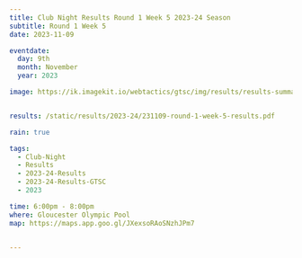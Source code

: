 ```yaml
---
title: Club Night Results Round 1 Week 5 2023-24 Season
subtitle: Round 1 Week 5
date: 2023-11-09

eventdate:
  day: 9th
  month: November
  year: 2023

image: https://ik.imagekit.io/webtactics/gtsc/img/results/results-summary-5.jpg


results: /static/results/2023-24/231109-round-1-week-5-results.pdf

rain: true

tags:
  - Club-Night
  - Results
  - 2023-24-Results
  - 2023-24-Results-GTSC
  - 2023

time: 6:00pm - 8:00pm
where: Gloucester Olympic Pool
map: https://maps.app.goo.gl/JXexsoRAoSNzhJPm7


---
```





